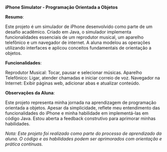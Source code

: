 __iPhone Simulator -  Programação Orientada a Objetos__

__Resumo__:

Este projeto é um simulador de iPhone desenvolvido como parte de um desafio acadêmico. Criado em Java, o simulador implementa funcionalidades essenciais de um reprodutor musical, um aparelho telefônico e um navegador de internet. A aluna modelou as operações utilizando interfaces e aplicou conceitos fundamentais de orientação a objetos.

__Funcionalidades__: 

Reprodutor Musical: Tocar, pausar e selecionar músicas.
Aparelho Telefônico: Ligar, atender chamadas e iniciar correio de voz.
Navegador na Internet: Exibir páginas web, adicionar abas e atualizar conteúdo.


__Observações da Aluna__: 

Este projeto representa minha jornada na aprendizagem de programação orientada a objetos. Apesar da simplicidade, reflete meu entendimento das funcionalidades do iPhone e minha habilidade em implementá-las em código Java. Estou aberta a feedback construtivo para aprimorar minhas habilidades.

_Nota: Este projeto foi realizado como parte do processo de aprendizado da aluna. O código e as habilidades podem ser aprimorados com orientação e prática contínuas._
